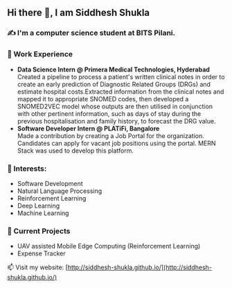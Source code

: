 ## Hi there 👋, I am Siddhesh Shukla 
### ✍️ I'm a computer science student at BITS Pilani.

### 💼 Work Experience <br>

- <b>Data Science Intern @ Primera Medical Technologies, Hyderabad</b> <br>
Created a pipeline to process a patient's written clinical notes in order to create an early prediction of Diagnostic Related Groups (DRGs) and estimate hospital costs.Extracted information from the clinical notes and mapped it to appropriate SNOMED codes, then developed a SNOMED2VEC model whose outputs are then utilised in conjunction with other pertinent information, such as days of stay during the previous hospitalisation and family history, to forecast the DRG value.
- <b>Software Developer Intern @ PLATiFi, Bangalore</b> <br>
Made a contribution by creating a Job Portal for the organization. Candidates can apply for vacant job positions using the portal.
MERN Stack was used to develop this platform.

### 🌱 Interests:
- Software Development
- Natural Language Processing
- Reinforcement Learning
- Deep Learning
- Machine Learning

### 🔭 Current Projects
- UAV assisted Mobile Edge Computing (Reinforcement Learning)
- Expense Tracker

📫 Visit my website: [http://siddhesh-shukla.github.io/](http://siddhesh-shukla.github.io/)

